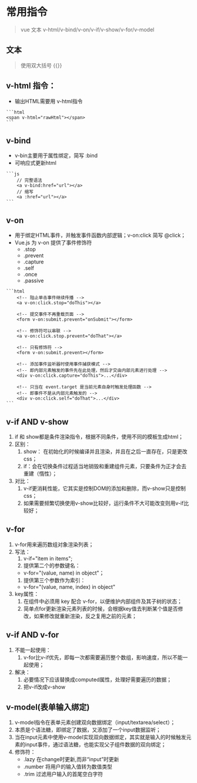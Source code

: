 # 常用指令
> vue 文本 v-html/v-bind/v-on/v-if/v-show/v-for/v-model

## 文本

> 使用双大括号 {{}}

## v-html 指令：
   - 输出HTML需要用 v-html指令

    ```html
    <span v-html="rawHtml"></span>
    ```

## v-bind
   - v-bin主要用于属性绑定，简写 :bind
   - 可响应式更新html

    ```js
        // 完整语法
        <a v-bind:href="url"></a>
        // 缩写
        <a :href="url"></a>
    ```

## v-on
   - 用于绑定HTML事件，并触发事件函数内部逻辑；v-on:click 简写 @click；
   - Vue.js 为 v-on 提供了事件修饰符
     - .stop
     - .prevent
     - .capture
     - .self
     - .once
     - .passive
  
    ```html
        <!-- 阻止单击事件继续传播 -->
        <a v-on:click.stop="doThis"></a>

        <!-- 提交事件不再重载页面 -->
        <form v-on:submit.prevent="onSubmit"></form>

        <!-- 修饰符可以串联 -->
        <a v-on:click.stop.prevent="doThat"></a>

        <!-- 只有修饰符 -->
        <form v-on:submit.prevent></form>

        <!-- 添加事件监听器时使用事件捕获模式 -->
        <!-- 即内部元素触发的事件先在此处理，然后才交由内部元素进行处理 -->
        <div v-on:click.capture="doThis">...</div>

        <!-- 只当在 event.target 是当前元素自身时触发处理函数 -->
        <!-- 即事件不是从内部元素触发的 -->
        <div v-on:click.self="doThat">...</div>
    ```

## v-if AND v-show
   1. if 和 show都是条件渲染指令，根据不同条件，使用不同的模板生成html；
   2. 区别：
      1. show： 在初始化的时候编译并且渲染，并且在之后一直存在，只是更改css；
      2. if：会在切换条件过程适当地销毁和重建组件元素，只要条件为正才会去重建（惰性）；
   3. 对比：
      1. v-if更消耗性能，它其实是控制DOM的添加和删除，而v-show只是控制css；
      2. 如果需要频繁切换使用v-show比较好，运行条件不大可能改变则用v-if比较好；

## v-for
   1. v-for用来遍历数组对象渲染列表；
   2. 写法：
      1. v-if="item in items";
      2. 提供第二个的参数键名：
        - v-for="(value, name) in object"；
      1. 提供第三个参数作为索引：
        - v-for="(value, name, index) in object"
   3. key属性：
      1. 在组件中必须用 key 配合 v-for，以便维护内部组件及其子树的状态；
      2. 简单点for更新渲染元素列表的时候，会根据key值去判断某个值是否修改，如果修改就重新渲染，反之复用之前的元素；

## v-if AND v-for
   1. 不能一起使用：
      1. v-for比v-if优先，即每一次都需要遍历整个数组，影响速度，所以不能一起使用；
   2. 解决：
      1. 必要情况下应该替换成computed属性，处理好需要遍历的数据；
      2. 把v-if改成v-show

## v-model(表单输入绑定)
   1. v-model指令在表单元素创建双向数据绑定（input/textarea/select）；
   2. 本质是个语法糖，即绑定了数据，又添加了一个input数据监听；
   3. 当在input元素中使用v-model实现双向数据绑定，其实就是输入的时候触发元素的input事件，通过语法糖，也能实现父子组件数据的双向绑定；
   4. 修饰符：
       - .lazy    在change时更新,而非“input”时更新
       - .number  将用户的输入值转为数值类型
       - .trim    过滤用户输入的首尾空白字符

